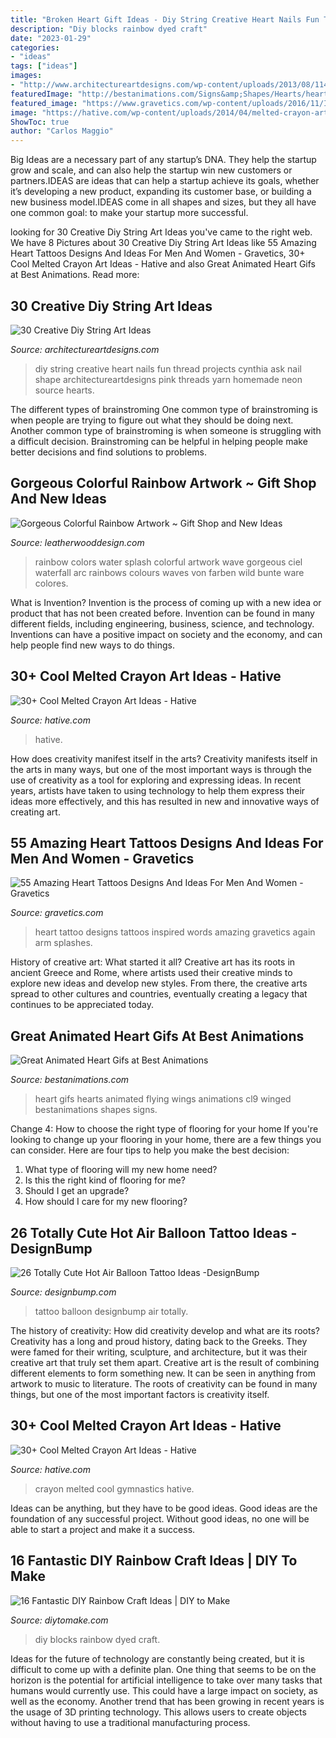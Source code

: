 ```yaml
---
title: "Broken Heart Gift Ideas - Diy String Creative Heart Nails Fun Thread Projects Cynthia Ask Nail Shape Architectureartdesigns Pink Threads Yarn Homemade Neon Source Hearts"
description: "Diy blocks rainbow dyed craft"
date: "2023-01-29"
categories:
- "ideas"
tags: ["ideas"]
images:
- "http://www.architectureartdesigns.com/wp-content/uploads/2013/08/1140.jpg"
featuredImage: "http://bestanimations.com/Signs&amp;Shapes/Hearts/heart-wings-animation31.gif"
featured_image: "https://www.gravetics.com/wp-content/uploads/2016/11/Inspired-by-Love.jpg"
image: "https://hative.com/wp-content/uploads/2014/04/melted-crayon-art/10-gymnastics.jpg"
ShowToc: true
author: "Carlos Maggio"
---
```



Big Ideas are a necessary part of any startup’s DNA. They help the startup grow and scale, and can also help the startup win new customers or partners.IDEAS are ideas that can help a startup achieve its goals, whether it’s developing a new product, expanding its customer base, or building a new business model.IDEAS come in all shapes and sizes, but they all have one common goal: to make your startup more successful.

	

		
looking for 30 Creative Diy String Art Ideas you've came to the right web. We have 8 Pictures about 30 Creative Diy String Art Ideas like 55 Amazing Heart Tattoos Designs And Ideas For Men And Women - Gravetics, 30+ Cool Melted Crayon Art Ideas - Hative and also Great Animated Heart Gifs at Best Animations. Read more:
		
    
## 30 Creative Diy String Art Ideas

<img loading=lazy src="http://www.architectureartdesigns.com/wp-content/uploads/2013/08/1140.jpg" onerror="this.onerror=null;this.src='https://tse1.mm.bing.net/th?id=OIP.9NsooZY0SmASRJv-PAXwuQHaKZ&amp;pid=15.1';" alt="30 Creative Diy String Art Ideas">

_Source: architectureartdesigns.com_

>diy string creative heart nails fun thread projects cynthia ask nail shape architectureartdesigns pink threads yarn homemade neon source hearts. 

	

The different types of brainstroming
One common type of brainstroming is when people are trying to figure out what they should be doing next. Another common type of brainstroming is when someone is struggling with a difficult decision. Brainstroming can be helpful in helping people make better decisions and find solutions to problems.

    
## Gorgeous Colorful Rainbow Artwork ~ Gift Shop And New Ideas

<img loading=lazy src="http://1.bp.blogspot.com/-maL_v2VLxYU/Uceu8BvCymI/AAAAAAAAFB0/1QlLnuz-1dI/s1600/8a28fc6768c6e1dd18ce067652ea283b.jpg" onerror="this.onerror=null;this.src='https://tse2.mm.bing.net/th?id=OIP.IfbhWpMW6_opyyEcug03FwHaPs&amp;pid=15.1';" alt="Gorgeous Colorful Rainbow Artwork ~ Gift Shop and New Ideas">

_Source: leatherwooddesign.com_

>rainbow colors water splash colorful artwork wave gorgeous ciel waterfall arc rainbows colours waves von farben wild bunte ware colores. 

	

What is Invention?
Invention is the process of coming up with a new idea or product that has not been created before. Invention can be found in many different fields, including engineering, business, science, and technology. Inventions can have a positive impact on society and the economy, and can help people find new ways to do things.

    
## 30+ Cool Melted Crayon Art Ideas - Hative

<img loading=lazy src="http://hative.com/wp-content/uploads/2014/04/melted-crayon-art/18-melted-crayon-autumn-trees.jpg" onerror="this.onerror=null;this.src='https://tse2.mm.bing.net/th?id=OIP.KsEHAsCFXA-n63qko0XZ1wHaFl&amp;pid=15.1';" alt="30+ Cool Melted Crayon Art Ideas - Hative">

_Source: hative.com_

>hative. 

	

How does creativity manifest itself in the arts?
Creativity manifests itself in the arts in many ways, but one of the most important ways is through the use of creativity as a tool for exploring and expressing ideas. In recent years, artists have taken to using technology to help them express their ideas more effectively, and this has resulted in new and innovative ways of creating art.

    
## 55 Amazing Heart Tattoos Designs And Ideas For Men And Women - Gravetics

<img loading=lazy src="https://www.gravetics.com/wp-content/uploads/2016/11/Inspired-by-Love.jpg" onerror="this.onerror=null;this.src='https://tse3.mm.bing.net/th?id=OIP.j4HAgxKhI_TvTAwwX6LGTQHaIW&amp;pid=15.1';" alt="55 Amazing Heart Tattoos Designs And Ideas For Men And Women - Gravetics">

_Source: gravetics.com_

>heart tattoo designs tattoos inspired words amazing gravetics again arm splashes. 

	

History of creative art: What started it all?
Creative art has its roots in ancient Greece and Rome, where artists used their creative minds to explore new ideas and develop new styles. From there, the creative arts spread to other cultures and countries, eventually creating a legacy that continues to be appreciated today.

    
## Great Animated Heart Gifs At Best Animations

<img loading=lazy src="http://bestanimations.com/Signs&amp;Shapes/Hearts/heart-wings-animation31.gif" onerror="this.onerror=null;this.src='https://tse4.mm.bing.net/th?id=OIP.i8FcnocpTLgqikZN91xZhAHaHa&amp;pid=15.1';" alt="Great Animated Heart Gifs at Best Animations">

_Source: bestanimations.com_

>heart gifs hearts animated flying wings animations cl9 winged bestanimations shapes signs. 

	

Change 4: How to choose the right type of flooring for your home
If you're looking to change up your flooring in your home, there are a few things you can consider. Here are four tips to help you make the best decision: 
1. What type of flooring will my new home need?
2. Is this the right kind of flooring for me?
3. Should I get an upgrade?
4. How should I care for my new flooring?

    
## 26 Totally Cute Hot Air Balloon Tattoo Ideas -DesignBump

<img loading=lazy src="https://cdn.designbump.com/wp-content/uploads/2015/10/balloon-tattoo-ideas11.jpg" onerror="this.onerror=null;this.src='https://tse1.mm.bing.net/th?id=OIP.yFkjdOYTQdZsFb5e8pTigwHaLH&amp;pid=15.1';" alt="26 Totally Cute Hot Air Balloon Tattoo Ideas -DesignBump">

_Source: designbump.com_

>tattoo balloon designbump air totally. 

	

The history of creativity: How did creativity develop and what are its roots?
Creativity has a long and proud history, dating back to the Greeks. They were famed for their writing, sculpture, and architecture, but it was their creative art that truly set them apart. Creative art is the result of combining different elements to form something new. It can be seen in anything from artwork to music to literature. The roots of creativity can be found in many things, but one of the most important factors is creativity itself.

    
## 30+ Cool Melted Crayon Art Ideas - Hative

<img loading=lazy src="https://hative.com/wp-content/uploads/2014/04/melted-crayon-art/10-gymnastics.jpg" onerror="this.onerror=null;this.src='https://tse2.mm.bing.net/th?id=OIP.znXxIh5UvBw51Ktxt235XgHaJ4&amp;pid=15.1';" alt="30+ Cool Melted Crayon Art Ideas - Hative">

_Source: hative.com_

>crayon melted cool gymnastics hative. 

	

Ideas can be anything, but they have to be good ideas. Good ideas are the foundation of any successful project. Without good ideas, no one will be able to start a project and make it a success.

    
## 16 Fantastic DIY Rainbow Craft Ideas | DIY To Make

<img loading=lazy src="http://www.diytomake.com/wp-content/uploads/2017/04/DIY-Dyed-Blocks.jpg" onerror="this.onerror=null;this.src='https://tse4.mm.bing.net/th?id=OIP.Kfx9gPrQTie1RTvyptAxIwHaLQ&amp;pid=15.1';" alt="16 Fantastic DIY Rainbow Craft Ideas | DIY to Make">

_Source: diytomake.com_

>diy blocks rainbow dyed craft. 

	

Ideas for the future of technology are constantly being created, but it is difficult to come up with a definite plan. One thing that seems to be on the horizon is the potential for artificial intelligence to take over many tasks that humans would currently use. This could have a large impact on society, as well as the economy. Another trend that has been growing in recent years is the usage of 3D printing technology. This allows users to create objects without having to use a traditional manufacturing process.

